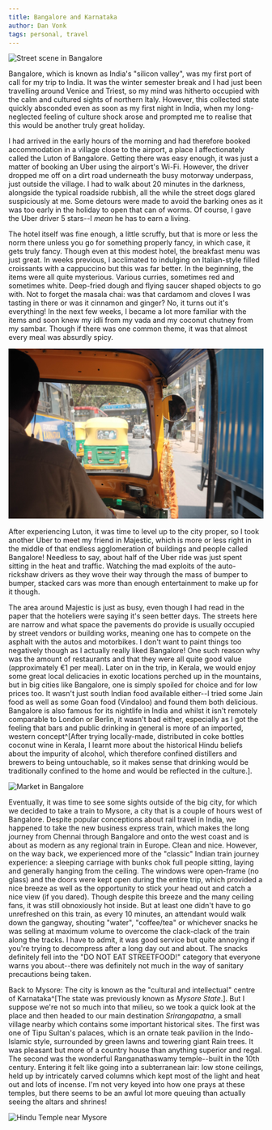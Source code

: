 ```yaml
---
title: Bangalore and Karnataka
author: Dan Vonk
tags: personal, travel
---
```


![Street scene in Bangalore](/images/DSCF8688.JPG "A streetscape in a slightly
edgy neighbourhood in Bangalore.")

Bangalore, which is known as India's "silicon valley", was my first port of call
for my trip to India. It was the winter semester break and I had just been
travelling around Venice and Triest, so my mind was hitherto occupied with the
calm and cultured sights of northern Italy. However, this collected state
quickly absconded even as soon as my first night in India, when my
long-neglected feeling of culture shock arose and prompted me to realise that
this would be another truly great holiday.

<!--more-->

I had arrived in the early hours of the morning and had therefore booked
accommodation in a village close to the airport, a place I affectionately called
the Luton of Bangalore. Getting there was easy enough, it was just a matter of
booking an Uber using the airport's Wi-Fi. However, the driver dropped me off on
a dirt road underneath the busy motorway underpass, just outside the village. I
had to walk about 20 minutes in the darkness, alongside the typical roadside
rubbish, all the while the street dogs glared suspiciously at me. Some detours
were made to avoid the barking ones as it was too early in the holiday to open
that can of worms. Of course, I gave the Uber driver 5 stars--I _mean_ he has to
earn a living.

The hotel itself was fine enough, a little scruffy, but that is more or less the
norm there unless you go for something properly fancy, in which case, it gets
truly fancy. Though even at this modest hotel, the breakfast menu was just
great. In weeks previous, I acclimated to indulging on Italian-style filled
croissants with a cappuccino but this was far better. In the beginning, the
items were all quite mysterious. Various curries, sometimes red and sometimes
white. Deep-fried dough and flying saucer shaped objects to go with. Not to
forget the masala chai: was that cardamom and cloves I was tasting in there or
was it cinnamon and ginger? No, it turns out it's everything! In the next few
weeks, I became a lot more familiar with the items and soon knew my idli
from my vada and my coconut chutney from my sambar. Though if there was one
common theme, it was that almost every meal was absurdly spicy.

![Auto driver in Bangalore](/images/DSCF8660.JPG "Some dodgy overtaking in an auto.")

After experiencing Luton, it was time to level up to the city proper, so I took
another Uber to meet my friend in Majestic, which is more or less right in the
middle of that endless agglomeration of buildings and people called Bangalore!
Needless to say, about half of the Uber ride was just spent sitting in the heat
and traffic. Watching the mad exploits of the auto-rickshaw drivers as they wove
their way through the mass of bumper to bumper, stacked cars was more than
enough entertainment to make up for it though.

The area around Majestic is just as busy, even though I had read in the paper
that the hoteliers were saying it's seen better days. The streets here are
narrow and what space the pavements do provide is usually occupied by street
vendors or building works, meaning one has to compete on the asphalt with the
autos and motorbikes. I don't want to paint things too negatively though as I
actually really liked Bangalore! One such reason why was the amount of
restaurants and that they were all quite good value (approximately €1 per meal).
Later on in the trip, in Kerala, we would enjoy some great local delicacies in
exotic locations perched up in the mountains, but in big cities like Bangalore,
one is simply spoiled for choice and for low prices too. It wasn't just south
Indian food available either--I tried some Jain food as well as some Goan food
(Vindaloo) and found them both delicious. Bangalore is also famous for its
nightlife in India and whilst it isn't remotely comparable to London or Berlin,
it wasn't bad either, especially as I got the feeling that bars and public
drinking in general is more of an imported, western concept^[After trying
locally-made, distributed in coke bottles coconut wine in Kerala, I learnt more
about the historical Hindu beliefs about the impurity of alcohol, which therefore
confined distillers and brewers to being untouchable, so it makes sense that drinking would be
traditionally confined to the home and would be reflected in the culture.].

![Market in Bangalore](/images/DSCF8683.JPG "A market scene in the same
neighbourhood as previously.")

Eventually, it was time to see some sights outside of the big city, for which we
decided to take a train to Mysore, a city that is a couple of hours west of
Bangalore. Despite popular conceptions about rail travel in India, we happened
to take the new business express train, which makes the long journey from
Chennai through Bangalore and onto the west coast and is about as modern as any
regional train in Europe. Clean and nice. However, on the way back, we
experienced more of the "classic" Indian train journey experience: a sleeping
carriage with bunks chok full people sitting, laying and generally hanging from
the ceiling. The windows were open-frame (no glass) and the doors were kept open
during the entire trip, which provided a nice breeze as well as the opportunity
to stick your head out and catch a nice view (if you dared). Though despite this
breeze and the many ceiling fans, it was still obnoxiously hot inside. But at least one
didn't have to go unrefreshed on this train, as every 10 minutes, an attendant would
walk down the gangway, shouting "water", "coffee/tea" or whichever snacks he was
selling at maximum volume to overcome the clack-clack of the train along the
tracks. I have to admit, it was good service but quite annoying if you're trying
to decompress after a long day out and about. The snacks definitely fell into
the "DO NOT EAT STREETFOOD!" category that everyone warns you about--there was
definitely not much in the way of sanitary precautions being taken.

Back to Mysore: The city is known as the "cultural and intellectual" centre of
Karnataka^[The state was previously known as _Mysore State_.]. But I suppose
we're not so much into that milieu, so we took a quick look at the place and
then headed to our main destination _Srirangapatna_, a small village nearby
which contains some important historical sites. The first was one of Tipu
Sultan's palaces, which is an ornate teak pavilion in the Indo-Islamic style,
surrounded by green lawns and towering giant Rain trees. It was pleasant but more of
a country house than anything superior and regal. The second was the wonderful
Ranganathaswamy temple--built in the 10th century. Entering it felt like going
into a subterranean lair: low stone ceilings, held up by intricately carved
columns which kept most of the light and heat out and lots of incense. I'm not
very keyed into how one prays at these temples, but there seems to be an awful
lot more queuing than actually seeing the altars and shrines!

![Hindu Temple near Mysore](/images/DSCF8698.JPG "The road leading up to the
temple in Sri Rangapatna.")


